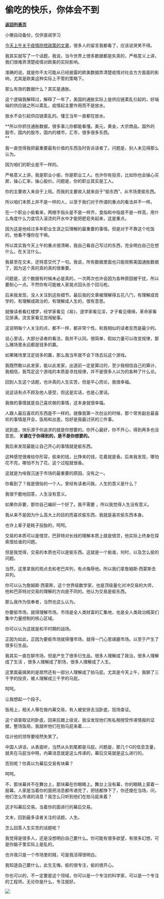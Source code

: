 # 偷吃的快乐，你体会不到

[**返回列表页**](/gzh/记忆承载3)

小懒自动备份，仅供查阅学习

[今天上午关于疫情防控政策的文章](http://mp.weixin.qq.com/s?__biz=MzU0MjYwNDU2Mw==&mid=2247508623&idx=1&sn=de7a0c69a71fa16c815ab229b7eab169&chksm=fb1acef3cc6d47e5b0d0fa8c6870a4f01ada71bc71d8f4d8534c83a641e68274400aede03fbb&scene=21#wechat_redirect)，很多人的留言我都看了，应该说哭笑不得。

我其实就写了一个话题，我说，当今世界上很多数据都是失真的，严格意义上讲，我们很难弄清楚疫情对欧美的实际影响。

准确的说，就是你不太可能从已经披露的欧美数据弄清楚疫情对社会方方面面的影响，尤其是欧美这种实际上不管的策略下。

那么有效的数据什么？其实是通胀。

这个逻辑我解释过，解释了一年了，美国的通胀实际上是供应链紊乱引起的，好端端的供应链之所以紊乱，疫情起主要作用而不是放水。

放水不会引起供应链紊乱的。懂王当年一直都在放水。

 **所以你抓住通胀数据，很多事儿你都能看懂。美元，黄金，大宗商品，国外的股市，国内的股市，国内的楼市，汇市，很多很多东西。  
**

我一直觉得我把最重要最有价值的东西及时告诉读者了。问题是，别人未见得那么认为。  

因为咱们的职业是不一样的。

严格意义上讲，我是职业小偷，你是职业工人。也许你有投资，比如你也会操心买房，操心汇率，操心股价。问题是，你的职业其实是工人。  

你的主要收入来自于上班。而我的主要收入就来自于“偷东西”，从市场里偷东西。

所以咱们本质上并不是一样的人，以至于我们对于所谓的重点的看法并不一样。  

在一个职业小偷看来，两根手指头是不是一样齐，食指和中指是不是一样高，用什么角度什么力度切入滚烫的开水中才能把肥皂夹起来，这是重点。

因为这是他经过多年职业生涯之后理解的最重要的事情。但是对于不靠这个吃饭的，他看不懂你在干嘛。  

所以其实我今天上午的重点很清晰，我自己看自己写过的东西，完全明白自己在想什么，在关注什么。  

我甚至在文末，还特意交代了一句。我说，所有数据里面也只能观察美国通胀数据了，因为这个真的真的真的很重要。

问题是，这个数据有时候未必是真的，一次两次也许会因为各种原因被干扰，所以要耐心一点。不然你有可能被人家晃点回头杀个回马枪。

后来我发现，没人关注到这些细节。最后我的文章被理解得五花八门，有理解成哲学的，有理解成政治的，有理解成人生的，很有意思。

就像读者看红楼梦，经学家看见《易》，道学家看见淫，才子看见缠绵，革命家看见排满，流言家看见宫闱秘事。  

这说明每个人关注的点，都不一样，都非常个性。和我相似的读者反而是最少的。  

说心里话，大部分读者的看法，我并不认同。很简单，假如力量可以改变规律，那么赌场里永远都是钱多的赢。  

如果赌场里注定钱多的赢，那么我当年就不会下场去玩这个游戏。

我既然敢以此发家，能以此发家，出道前一定是算过的，至少我相信自己的算计，我相信，我笃定这个游戏的本质是寻找规律，并不是很多人以为的各种了什么论。

回到人生这个话题，也许真的人生实苦，但是平心而论，我很幸福。

说这话有点不顾及他人感受，但这是实话，也是心里话。

我做的事情就是自己喜欢做的事情，这本身就很幸福。  

人跟人最后喜欢的东西是不一样的。就像我第一次创业的时候，那个常务副总最喜欢的事情是开会，饭局和出差。恰好是我最讨厌的三件事。

说到底，快乐源于你追求的就是你想要的。你开心最好，你不开心，得到再多也没意思。 **关键在于你得到的，是不是你想要的。**  

我后来发现最能让自己开心的事情就是偷东西。  

这种感觉很难给你形容，偷来的钱，比挣来的钱，花着就是香。后来我发现，哪怕花不完，哪怕不为了花，这个过程就很香。  

这就是为啥我沉迷于市场的最重要的原因，没有之一。

你看到了？我是很俗的一个人。曾经有读者问我，人生的意义是什么？  

我很干脆地回答，人生没有意义。

如果你非要，那你自己编织一个好了。我不需要 ，所以我觉得人生没有意义。

我从来不是因为什么高大上的目的而喜欢偷东西，我就是喜欢偷东西本身。  

也许上辈子是耗子投胎的，呵呵。  

交易的本质可以是借贷，巴菲特对长线的理解本质上就是借贷，他实际上终身在探索借给谁的问题。  

但是我觉得，交易的本质也可以是偷东西。这就是一个偷谁，何时，以及怎么偷的问题。  

当然，这里拿我的观点去和老巴并列，有点侮辱他。所以我们拿詹姆斯·西蒙斯去并列。

你可以认为詹姆斯·西蒙斯，这个世界级数学家，也是顶级量化对冲交易的大师，他和巴菲特对交易的理解的方向是不同的。他认为交易是偷东西。

那么我作为信奉者，当然也这么认为。

你要偷市场，就得理解市场。市场是全人类财富的汇集地，也是全人类政治精英们集中力量控制的核心区域。

你可以认为这就是和平时期的战场。  

正因为如此，正因为要偷市场就得懂市场，就得一门心思琢磨市场。以至于产生了很多衍生品。  

我其实一直在聊市场，但是产生了很多衍生品，很多人理解成了政治，很多人理解成了生活 ，很多人理解成了职场，很多人理解成了人生。

这里面最搞笑的是居然还有一部分人理解成了拍马屁。尤其是今天上午，我聊了三千字的投资，被人理解成三千字的马屁。

呵呵。

让我想起一个段子。  

饭局上，相关人等在做内幕交易，有人被安排去当卧底，现场查证。  

这个调查取证的卧底，回来后跟上级说，我没发现他们有私相授受传递情报的证据，整场饭局，我就听他们在拍马屁来着.......

估计他的领导要哑然失笑了。  

中国人讲话，从表面听，当然从头到尾都是马屁。问题是，那几个G的信息含量，就夹在马屁当中呀。内幕消息就是这么传递的，幕后交易就是这么进行的。

否则呢？你真以为幕后交易有块幕？

呵呵。

不，那块幕并不在舞台上，那块幕在你眼睛上。舞台上没有幕，你的眼睛上蒙着一层幕。人家是当着你的面把消息都传递完了，把钱都挣下了，你还傻在当场，问，他们怎么传递的消息？我怎么只听到他们在拍马屁来着？  

这才叫幕后交易。当着你的面进行的幕后交易。

文末，回到最多读者关注的话题，人生。  

怎么回答人生实苦的话题呢？  

我觉得是很多人，还是没想明白自己要什么。你可能有很多欲望，有很多幻想，可是你脑子里实际上是乱的。

也许我只是一个市场里的贼，可是我活得很明白。  

我知道自己要什么，此生无悔，偷的很专注，偷的很开心。  

你也可以的，不一定要是这个领域，你可以是一个专注的科学家，可以是一个专注的工程师。无论你是什么，专注就好。

![](https://mmbiz.qpic.cn/mmbiz_jpg/aYCQDPqZ8kyL6ia9lXR98vMCZXicIPTehNuKcnWQQlbNiayqTWuicgCMjb7sHLMwHicfw76bMEeQ4K9ZAAOyicdE3akQ/640?wx_fmt=jpeg)

